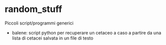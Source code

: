 # random_stuff
Piccoli script/programmi generici

* balene: script python per recuperare un cetaceo a caso a partire da una lista di cetacei salvata in un file di testo